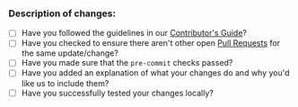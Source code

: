 ### Description of changes:

* [ ] Have you followed the guidelines in our [Contributor's Guide](https://ncar.github.io/CUPiD/ContributorGuide.html)?
* [ ] Have you checked to ensure there aren't other open [Pull Requests](../../../pulls) for the same update/change?
* [ ] Have you made sure that the `pre-commit` checks passed?
* [ ] Have you added an explanation of what your changes do and why you'd like us to include them?
* [ ] Have you successfully tested your changes locally?
